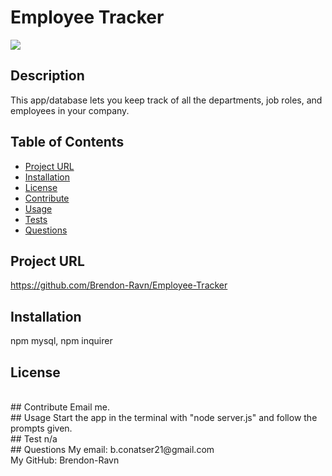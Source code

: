# Employee Tracker
  ![](https://img.shields.io/badge/license--blue.svg)
## Description
  This app/database lets you keep track of all the departments, job roles, and employees in your company.

## Table of Contents

* [Project URL](#project-url)
* [Installation](#installation)
* [License](#license)
* [Contribute](#contribute)
* [Usage](#usage)
* [Tests](#test)
* [Questions](#questions)

## Project URL
  https://github.com/Brendon-Ravn/Employee-Tracker
  <br />
## Installation 
  npm mysql, npm inquirer
  <br />
## License 
  
  <br />
## Contribute
  Email me.
  <br />
## Usage
  Start the app in the terminal with "node server.js" and follow the prompts given.
  <br />
## Test
  n/a
  <br />
## Questions
  My email: b.conatser21@gmail.com
  <br />
  My GitHub: Brendon-Ravn